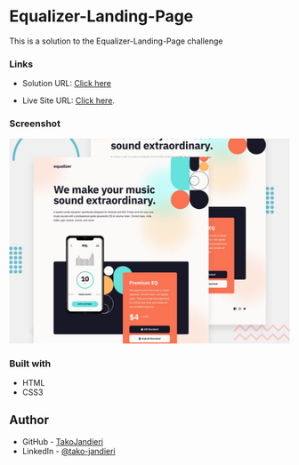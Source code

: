 # Equalizer-Landing-Page

This is a solution to the Equalizer-Landing-Page challenge

### Links

- Solution URL: [Click here](https://github.com/TakoJandieri/equalizer-landing-page.git)

- Live Site URL: [Click here](https://takojandieri.github.io/equalizer-landing-page/).

### Screenshot

![WebPage Preview](/preview.jpg)

### Built with

- HTML
- CSS3

## Author

- GitHub - [TakoJandieri](https://github.com/TakoJandieri)
- LinkedIn - [@tako-jandieri](https://www.linkedin.com/in/tako-jandieri/)

